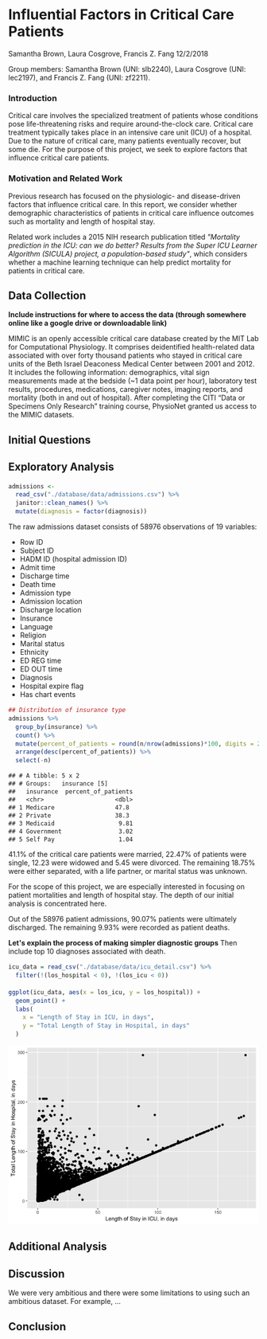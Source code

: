 Influential Factors in Critical Care Patients
================
Samantha Brown, Laura Cosgrove, Francis Z. Fang
12/2/2018

Group members: Samantha Brown (UNI: slb2240), Laura Cosgrove (UNI: lec2197), and Francis Z. Fang (UNI: zf2211).

### Introduction

Critical care involves the specialized treatment of patients whose conditions pose life-threatening risks and require around-the-clock care. Critical care treatment typically takes place in an intensive care unit (ICU) of a hospital. Due to the nature of critical care, many patients eventually recover, but some die. For the purpose of this project, we seek to explore factors that influence critical care patients.

### Motivation and Related Work

Previous research has focused on the physiologic- and disease-driven factors that influence critical care. In this report, we consider whether demographic characteristics of patients in critical care influence outcomes such as mortality and length of hospital stay.

Related work includes a 2015 NIH research publication titled *"Mortality prediction in the ICU: can we do better? Results from the Super ICU Learner Algorithm (SICULA) project, a population-based study"*, which considers whether a machine learning technique can help predict mortality for patients in critical care.

Data Collection
---------------

**Include instructions for where to access the data (through somewhere online like a google drive or downloadable link)**

MIMIC is an openly accessible critical care database created by the MIT Lab for Computational Physiology. It comprises deidentified health-related data associated with over forty thousand patients who stayed in critical care units of the Beth Israel Deaconess Medical Center between 2001 and 2012. It includes the following information: demographics, vital sign measurements made at the bedside (~1 data point per hour), laboratory test results, procedures, medications, caregiver notes, imaging reports, and mortality (both in and out of hospital). After completing the CITI “Data or Specimens Only Research” training course, PhysioNet granted us access to the MIMIC datasets.

Initial Questions
-----------------

Exploratory Analysis
--------------------

``` r
admissions <- 
  read_csv("./database/data/admissions.csv") %>% 
  janitor::clean_names() %>% 
  mutate(diagnosis = factor(diagnosis))
```

The raw admissions dataset consists of 58976 observations of 19 variables:

-   Row ID
-   Subject ID
-   HADM ID (hospital admission ID)
-   Admit time
-   Discharge time
-   Death time
-   Admission type
-   Admission location
-   Discharge location
-   Insurance
-   Language
-   Religion
-   Marital status
-   Ethnicity
-   ED REG time
-   ED OUT time
-   Diagnosis
-   Hospital expire flag
-   Has chart events

``` r
## Distribution of insurance type
admissions %>% 
  group_by(insurance) %>% 
  count() %>% 
  mutate(percent_of_patients = round(n/nrow(admissions)*100, digits = 2)) %>% 
  arrange(desc(percent_of_patients)) %>% 
  select(-n)
```

    ## # A tibble: 5 x 2
    ## # Groups:   insurance [5]
    ##   insurance  percent_of_patients
    ##   <chr>                    <dbl>
    ## 1 Medicare                 47.8 
    ## 2 Private                  38.3 
    ## 3 Medicaid                  9.81
    ## 4 Government                3.02
    ## 5 Self Pay                  1.04

41.1% of the critical care patients were married, 22.47% of patients were single, 12.23 were widowed and 5.45 were divorced. The remaining 18.75% were either separated, with a life partner, or marital status was unknown.

For the scope of this project, we are especially interested in focusing on patient mortalities and length of hospital stay. The depth of our initial analysis is concentrated here.

Out of the 58976 patient admissions, 90.07% patients were ultimately discharged. The remaining 9.93% were recorded as patient deaths.

**Let's explain the process of making simpler diagnostic groups** Then include top 10 diagnoses associated with death.

``` r
icu_data = read_csv("./database/data/icu_detail.csv") %>% 
  filter(!(los_hospital < 0), !(los_icu < 0))

ggplot(icu_data, aes(x = los_icu, y = los_hospital)) +
  geom_point() +
  labs(
    x = "Length of Stay in ICU, in days", 
    y = "Total Length of Stay in Hospital, in days" 
  )
```

![](report_files/figure-markdown_github/unnamed-chunk-5-1.png)

Additional Analysis
-------------------

Discussion
----------

We were very ambitious and there were some limitations to using such an ambitious dataset. For example, ...

Conclusion
----------
